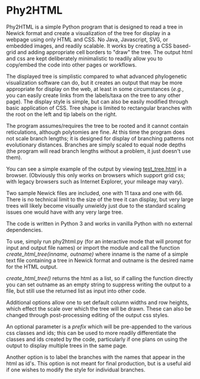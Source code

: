# Phy2HTML

Phy2HTML is a simple Python program that is designed to read a tree in Newick format and create a visualization of the tree for display in a webpage using only HTML and CSS. No Java, Javascript, SVG, or embedded images, and readily scalable. It works by creating a CSS based-grid and adding appropriate cell borders to "draw" the tree. The output html and css are kept deliberately minimalistic to readily allow you to copy/embed the code into other pages or workflows.

The displayed tree is simplistic compared to what advanced phylogenetic visualization software can do, but it creates an output that may be more appropriate for display on the web, at least in some circumstances (*e.g.*, you can easily create links from the labels/taxa on the tree to any other page). The display style is simple, but can also be easily modified through basic application of CSS. Tree shape is limited to rectangular branches with the root on the left and tip labels on the right.

The program assumes/requires the tree to be rooted and it cannot contain reticulations, although polytomies are fine. At this time the program does not scale branch lengths; it is designed for display of branching patterns not evolutionary distances. Branches are simply scaled to equal node depths (the program will read branch lengths without a problem, it just doesn't use them).

You can see a simple example of the output by viewing [test_tree.html](http://htmlpreview.github.io/?https://github.com/msrosenberg/Phy2HTML/blob/master/test_tree.html) in a browser. (Obviously this only works on browsers which support grid css; with legacy browsers such as Internet Explorer, your mileage may vary).

Two sample Newick files are included, one with 11 taxa and one with 66. There is no technical limit to the size of the tree it can display, but very large trees will likely become visually unwieldy just due to the standard scaling issues one would have with any very large tree.

The code is written in Python 3 and works in vanilla Python with no external dependencies.

To use, simply run phy2html.py (for an interactive mode that will prompt for input and output file names) or import the module and call the function *create_html_tree(inname, outname)* where inname is the name of a simple text file containing a tree in Newick format and outname is the desired name for the HTML output.

*create_html_tree()* returns the html as a list, so if calling the function directly you can set outname as an empty string to suppress writing the output to a file, but still use the returned list as input into other code.

Additional options allow one to set default column widths and row heights, which effect the scale over which the tree will be drawn. These can also be changed through post-processing editing of the output css styles.

An optional parameter is a *prefix* which will be pre-appended to the various css classes and ids; this can be used to more readily differentiate the classes and ids created by the code, particularly if one plans on using the output to display multiple trees in the same page. 

Another option is to label the branches with the names that appear in the html as id's. This option is not meant for final production, but is a useful aid if one wishes to modify the style for individual branches.

